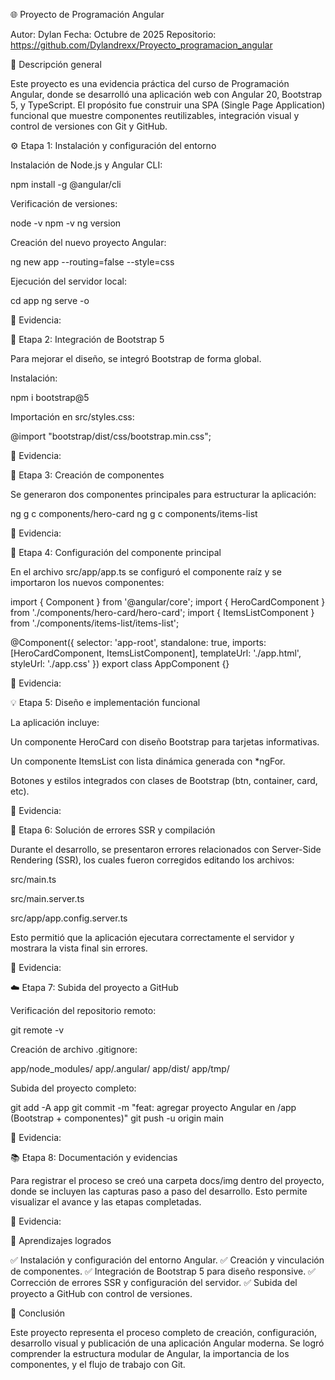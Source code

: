 🌐 Proyecto de Programación Angular

Autor: Dylan
Fecha: Octubre de 2025
Repositorio: https://github.com/Dylandrexx/Proyecto_programacion_angular

🧾 Descripción general

Este proyecto es una evidencia práctica del curso de Programación Angular, donde se desarrolló una aplicación web con Angular 20, Bootstrap 5, y TypeScript.
El propósito fue construir una SPA (Single Page Application) funcional que muestre componentes reutilizables, integración visual y control de versiones con Git y GitHub.

⚙️ Etapa 1: Instalación y configuración del entorno

Instalación de Node.js y Angular CLI:

npm install -g @angular/cli


Verificación de versiones:

node -v
npm -v
ng version


Creación del nuevo proyecto Angular:

ng new app --routing=false --style=css


Ejecución del servidor local:

cd app
ng serve -o


📸 Evidencia:


🎨 Etapa 2: Integración de Bootstrap 5

Para mejorar el diseño, se integró Bootstrap de forma global.

Instalación:

npm i bootstrap@5


Importación en src/styles.css:

@import "bootstrap/dist/css/bootstrap.min.css";


📸 Evidencia:


🧱 Etapa 3: Creación de componentes

Se generaron dos componentes principales para estructurar la aplicación:

ng g c components/hero-card
ng g c components/items-list


📸 Evidencia:


🧩 Etapa 4: Configuración del componente principal

En el archivo src/app/app.ts se configuró el componente raíz y se importaron los nuevos componentes:

import { Component } from '@angular/core';
import { HeroCardComponent } from './components/hero-card/hero-card';
import { ItemsListComponent } from './components/items-list/items-list';

@Component({
  selector: 'app-root',
  standalone: true,
  imports: [HeroCardComponent, ItemsListComponent],
  templateUrl: './app.html',
  styleUrl: './app.css'
})
export class AppComponent {}


📸 Evidencia:


💡 Etapa 5: Diseño e implementación funcional

La aplicación incluye:

Un componente HeroCard con diseño Bootstrap para tarjetas informativas.

Un componente ItemsList con lista dinámica generada con *ngFor.

Botones y estilos integrados con clases de Bootstrap (btn, container, card, etc).

📸 Evidencia:


🚀 Etapa 6: Solución de errores SSR y compilación

Durante el desarrollo, se presentaron errores relacionados con Server-Side Rendering (SSR), los cuales fueron corregidos editando los archivos:

src/main.ts

src/main.server.ts

src/app/app.config.server.ts

Esto permitió que la aplicación ejecutara correctamente el servidor y mostrara la vista final sin errores.

📸 Evidencia:


☁️ Etapa 7: Subida del proyecto a GitHub

Verificación del repositorio remoto:

git remote -v


Creación de archivo .gitignore:

app/node_modules/
app/.angular/
app/dist/
app/tmp/


Subida del proyecto completo:

git add -A app
git commit -m "feat: agregar proyecto Angular en /app (Bootstrap + componentes)"
git push -u origin main


📸 Evidencia:


📚 Etapa 8: Documentación y evidencias

Para registrar el proceso se creó una carpeta docs/img dentro del proyecto, donde se incluyen las capturas paso a paso del desarrollo.
Esto permite visualizar el avance y las etapas completadas.

📸 Evidencia:


🧠 Aprendizajes logrados

✅ Instalación y configuración del entorno Angular.
✅ Creación y vinculación de componentes.
✅ Integración de Bootstrap 5 para diseño responsive.
✅ Corrección de errores SSR y configuración del servidor.
✅ Subida del proyecto a GitHub con control de versiones.

🏁 Conclusión

Este proyecto representa el proceso completo de creación, configuración, desarrollo visual y publicación de una aplicación Angular moderna.
Se logró comprender la estructura modular de Angular, la importancia de los componentes, y el flujo de trabajo con Git.